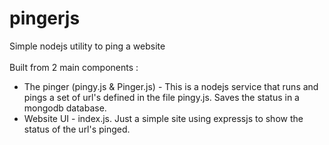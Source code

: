 pingerjs
========

Simple nodejs utility to ping a website<br/>
<br/>
Built from 2 main components :
* The pinger (pingy.js & Pinger.js) - This is a nodejs service that runs and pings a set of url's defined in the file pingy.js. Saves the status in a mongodb database.
* Website UI - index.js. Just a simple site using expressjs to show the status of the url's pinged.
